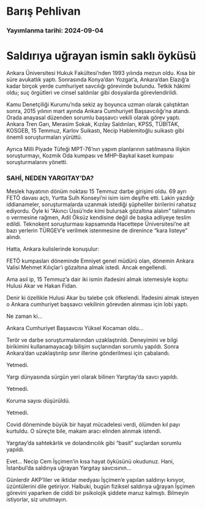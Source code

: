 # Barış Pehlivan

### Yayımlanma tarihi: 2024-09-04

# Saldırıya uğrayan ismin saklı öyküsü

Ankara Üniversitesi Hukuk Fakültesi’nden 1993 yılında mezun oldu. Kısa bir süre avukatlık yaptı. Sonrasında Konya’dan Yozgat’a, Ankara’dan Elazığ’a kadar birçok yerde cumhuriyet savcılığı görevinde bulundu. Tetkik hâkimi oldu; suç örgütleri ve cinsel saldırılar gibi dosyalarda görevlendirildi.

Kamu Denetçiliği Kurumu’nda sekiz ay boyunca uzman olarak çalıştıktan sonra, 2015 yılının mart ayında Ankara Cumhuriyet Başsavcılığı’na atandı. Orada anayasal düzenden sorumlu başsavcı vekili olarak görev yaptı. Ankara Tren Garı, Merasim Sokak, Kızılay Saldırıları, KPSS, TÜBİTAK, KOSGEB, 15 Temmuz, Karlov Suikastı, Necip Hablemitoğlu suikastı gibi önemli soruşturmaları yürüttü.

Ayrıca Milli Piyade Tüfeği MPT-76’nın yapım planlarının satılmasına ilişkin soruşturmayı, Kozmik Oda kumpası ve MHP-Baykal kaset kumpası soruşturmalarını yönetti.


### SAHİ, NEDEN YARGITAY’DA?

Meslek hayatının dönüm noktası 15 Temmuz darbe girişimi oldu. 69 ayrı FETÖ davası açtı, Yurtta Sulh Konseyi’ni isim isim deşifre etti. Lakin yazdığı iddianameler, soruşturmalarda uzanmak istediği şüpheliler birilerini rahatsız ediyordu. Öyle ki “Akıncı Üssü’nde kimi bulursak gözaltına alalım” talimatını o vermesine rağmen, Adil Öksüz kendisine değil de başka adliyeye teslim edildi. Teknokent soruşturması kapsamında Hacettepe Üniversitesi’ne ait bazı yerlerin TÜRGEV’e verilmek istenmesine de direnince “kara listeye” alındı.

Hatta, Ankara kulislerinde konuşulur:

FETÖ kumpasları döneminde Emniyet genel müdürü olan, dönemin Ankara Valisi Mehmet Kılıçlar’ı gözaltına almak istedi. Ancak engellendi.

Ama asıl ip, 15 Temmuz’a dair iki ismin ifadesini almak istemesiyle koptu: Hulusi Akar ve Hakan Fidan.

Denir ki özellikle Hulusi Akar bu talebe çok öfkelendi. İfadesini almak isteyen o Ankara cumhuriyet başsavcı vekilinin görevden alınması için lobi yaptı.

Ne zaman ki...

Ankara Cumhuriyet Başsavcısı Yüksel Kocaman oldu...

Terör ve darbe soruşturmalarından uzaklaştırıldı. Deneyimini ve bilgi birikimini kullanamayacağı bilişim suçlarından sorumlu yapıldı. Sonra Ankara’dan uzaklaştırılıp sınır illerine gönderilmesi için çabalandı.

Yetmedi.

Yargı dünyasında sürgün yeri olarak bilinen Yargıtay’da savcı yapıldı.

Yetmedi.

Koruma sayısı düşürüldü.

Yetmedi.

Covid döneminde büyük bir hayat mücadelesi verdi, ölümden kıl payı kurtuldu. O süreçte bile, makam aracı elinden alınmak istendi.

Yargıtay’da sahtekârlık ve dolandırıcılık gibi “basit” suçlardan sorumlu yapıldı.

Evet... Necip Cem İşçimen’in kısa hayat öyküsünü okudunuz. Hani, İstanbul’da saldırıya uğrayan Yargıtay savcısının...

Günlerdir AKP’liler ve iktidar medyası İşçimen’e yapılan saldırıyı kınıyor, üzüntülerini dile getiriyor. Halbuki, bugün fiziksel saldırıya uğrayan İşçimen görevini yaparken de ciddi bir psikolojik şiddete maruz kalmıştı. Bilmeyin istiyorlar, siz unutmayın.

